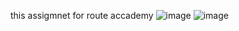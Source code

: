 this assigmnet for route accademy 
![image](https://github.com/user-attachments/assets/e7ac9271-83af-4136-a061-5881887b8d40)
![image](https://github.com/user-attachments/assets/2acf9742-fae4-4665-9ffa-0128082acd45)
